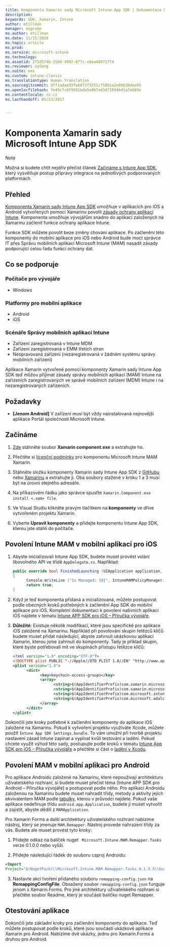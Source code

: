 ```yaml
---
title: Komponenta Xamarin sady Microsoft Intune App SDK | Dokumentace Microsoftu
description: 
keywords: SDK, Xamarin, Intune
author: mtillman
manager: angrobe
ms.author: mtillman
ms.date: 11/15/2016
ms.topic: article
ms.prod: 
ms.service: microsoft-intune
ms.technology: 
ms.assetid: 275d574b-3560-4992-877c-c6aa480717f4
ms.reviewer: oydang
ms.suite: ems
ms.custom: intune-classic
ms.translationtype: Human Translation
ms.sourcegitcommit: 9ff1adae93fe6873f5551cf58b1a2e89638dee85
ms.openlocfilehash: fe45cfc0f9891bda5e9b7ad3d71694bd1a7e689e
ms.contentlocale: cs-cz
ms.lasthandoff: 05/23/2017


---
```


# <a name="microsoft-intune-app-sdk-xamarin-component"></a>Komponenta Xamarin sady Microsoft Intune App SDK

> [!NOTE]
> Možná si budete chtít nejdřív přečíst článek [Začínáme s Intune App SDK](intune-app-sdk-get-started.md), který vysvětluje postup přípravy integrace na jednotlivých podporovaných platformách.



## <a name="overview"></a>Přehled
[Komponenta Xamarin sady Intune App SDK](https://components.xamarin.com/view/microsoft.intune.mam) umožňuje v aplikacích pro iOS a Android vytvořených pomocí Xamarinu povolit [zásady ochrany aplikací Intune](../deploy-use/protect-app-data-using-mobile-app-management-policies-with-microsoft-intune.md). Komponenta umožňuje vývojářům snadno do aplikací založených na Xamarinu začlenit funkce ochrany aplikace Intune.

Funkce SDK můžete povolit beze změny chování aplikace. Po začlenění této komponenty do mobilní aplikace pro iOS nebo Android bude moct správce IT přes Správu mobilních aplikací Microsoft Intune (MAM) nasadit zásady podporující celou řadu funkcí ochrany dat.

## <a name="whats-supported"></a>Co se podporuje

### <a name="developer-machines"></a>Počítače pro vývojáře
* Windows


### <a name="mobile-app-platforms"></a>Platformy pro mobilní aplikace
* Android
* iOS


### <a name="intune-mobile-application-management-scenarios"></a>Scénáře Správy mobilních aplikací Intune

* Zařízení zaregistrovaná v Intune MDM
* Zařízení zaregistrovaná v EMM třetích stran
* Nespravovaná zařízení (nezaregistrovaná v žádném systému správy mobilních zařízení)

Aplikace Xamarin vytvořené pomocí komponenty Xamarin sady Intune App SDK teď můžou přijímat zásady správy mobilních aplikací (MAM) Intune na zařízeních zaregistrovaných ve správě mobilních zařízení (MDM) Intune i na nezaregistrovaných zařízeních.

## <a name="prerequisites"></a>Požadavky

* **[Jenom Android]** V zařízení musí být vždy nainstalovaná nejnovější aplikace Portál společnosti Microsoft Intune.

## <a name="get-started"></a>Začínáme

1.    [Zde](https://components.xamarin.com/submit/xpkg) stáhněte soubor **Xamarin component.exe** a extrahujte ho.

2. Přečtěte si [licenční podmínky](https://components.xamarin.com/license/microsoft.intune.mam) pro komponentu Microsoft Intune MAM Xamarin.

3.    Stáhněte složku komponenty Xamarin sady Intune App SDK z [GitHubu](https://github.com/msintuneappsdk/intune-app-sdk-xamarin) nebo [Xamarinu](https://components.xamarin.com/license/microsoft.intune.mam) a extrahujte ji. Oba soubory stažené v kroku 1 a 3 musí být na úrovni stejného adresáře.

4.    Na příkazovém řádku jako správce spusťte `Xamarin.Component.exe install <.xam> file`.

5.    Ve Visual Studiu klikněte pravým tlačítkem na **komponenty** ve dříve vytvořeném projektu Xamarin.

6.    Vyberte **Upravit komponenty** a přidejte komponentu Intune App SDK, kterou jste stáhli do počítače.



## <a name="enabling-intune-mam-in-your-ios-mobile-app"></a>Povolení Intune MAM v mobilní aplikaci pro iOS
1.    Abyste inicializovali Intune App SDK, budete muset provést volání libovolného API ve třídě `AppDelegate.cs`. Například:

      ```csharp
      public override bool FinishedLaunching (UIApplication application, NSDictionary launchOptions)
      {
            Console.WriteLine ("Is Managed: {0}", IntuneMAMPolicyManager.Instance.PrimaryUser != null);
            return true;
      }

      ```

2.    Když je teď komponenta přidaná a inicializovaná, můžete postupovat podle obecných kroků potřebných k začlenění App SDK do mobilní aplikace pro iOS. Kompletní dokumentaci k povolení nativních aplikací iOS najdete v tématu [Intune APP SDK pro iOS – Příručka vývojáře](intune-app-sdk-ios.md).
3. **Důležité**: Existuje několik modifikací, které jsou specifické pro aplikace iOS založené na Xamarinu. Například při povolování skupin řetězců klíčů budete muset přidat následující, abyste zahrnuli ukázkovou aplikaci Xamarin, kterou jsme zahrnuli do komponenty. Tady je příklad skupin, které byste potřebovali mít ve skupinách přístupu řetězce klíčů:

      ```xml
      <?xml version="1.0" encoding="UTF-8"?>
      <!DOCTYPE plist PUBLIC "-//Apple//DTD PLIST 1.0//EN" "http://www.apple.com/DTDs/PropertyList-1.0.dtd">
      <plist version="1.0">
            <dict>
                  <key>keychain-access-groups</key>
                  <array>
                        <string>$(AppIdentifierPrefix)com.xamarin.microsoftintunesample</string>
                        <string>$(AppIdentifierPrefix)com.xamarin.microsoftintunesample.intunemam</string>
                        <string>$(AppIdentifierPrefix)com.microsoft.intune.mam</string>
                        <string>$(AppIdentifierPrefix)com.microsoft.adalcache</string>
                  </array>
            </dict>
      </plist>
      ```

Dokončili jste kroky potřebné k začlenění komponenty do aplikace iOS založené na Xamarinu. Pokud k vytvoření projektu využíváte Xcode, můžete použít `Intune App SDK Settings.bundle`. To vám umožní při tvorbě projektu nastavení zásad Intune zapínat a vypínat kvůli testování a ladění. Pokud chcete využít výhod této sady, postupujte podle kroků v tématu [Intune App SDK pro iOS – Příručka vývojáře](intune-app-sdk-ios.md) a přečtěte si část o [ladění v Xcodu](intune-app-sdk-ios.md#status-result-and-debug-notifications).

## <a name="enabling-mam-in-your-android-mobile-app"></a>Povolení MAM v mobilní aplikaci pro Android
Pro aplikace Androidu založené na Xamarinu, které nepoužívají architekturu uživatelského rozhraní, si budete muset přečíst téma [Intune APP SDK pro Android – Příručka vývojáře] a postupovat podle něho. Pro aplikaci Androidu založenou na Xamarinu budete muset nahradit třídy, metody a aktivity jejich ekvivalentem MAM podle [tabulky](intune-app-sdk-android.md#replace-classes-methods-and-activities-with-their-mam-equivalent), kterou v průvodci najdete. Pokud vaše aplikace nedefinuje třídu `android.app.Application`, budete ji muset vytvořit a zajistit, abyste dědili z `MAMApplication`.

Pro Xamarin Forms a další architektury uživatelského rozhraní nabízíme nástroj, který se jmenuje `MAM.Remapper`. Nástroj provede nahrazení třídy za vás. Budete ale muset provést tyto kroky:

1.    Přidejte odkaz na balíček nuget ` Microsoft.Intune.MAM.Remapper.Tasks` verze 0.1.0.0 nebo vyšší.

2.    Přidejte následující řádek do souboru csproj Androidu:
  ```xml
  <Import
  Project="$(NugetPack)\\Microsoft.Intune.MAM.Remapper.Tasks.0.1.X.X\\build\\MonoAndroid10\\Microsoft.Intune.MAM.Remapper.targets" />
  ```

3.    Nastavte akci tvoření přidaného souboru `remapping-config.json` na **RemappingConfigFile**. Obsažený soubor `remapping-config.json` funguje jenom s Xamarin.Forms. Pro jiné architektury uživatelského rozhraní si přečtěte soubor Readme, který je součástí balíčku nuget Remapper.

## <a name="test-your-app"></a>Otestování aplikace

Dokončili jste základní kroky pro začlenění komponenty do aplikace. Teď můžete postupovat podle kroků, které jsou součástí ukázkové aplikace Xamarin pro Android. Nabízíme dvě ukázky, jednu pro Xamarin.Forms a druhou pro Android.

